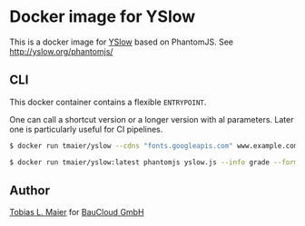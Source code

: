 # Docker image for YSlow

This is a docker image for [YSlow](http://yslow.org/) based on PhantomJS.
See http://yslow.org/phantomjs/

## CLI

This docker container contains a flexible `ENTRYPOINT`.

One can call a shortcut version or a longer version with al parameters.
Later one is particularly useful for CI pipelines.

```bash
$ docker run tmaier/yslow --cdns "fonts.googleapis.com" www.example.com
```

```bash
$ docker run tmaier/yslow:latest phantomjs yslow.js --info grade --format tap --cdns "fonts.googleapis.com" www.example.com
```

## Author

[Tobias L. Maier](http://tobiasmaier.info) for [BauCloud GmbH](http://www.baucloud.com)
